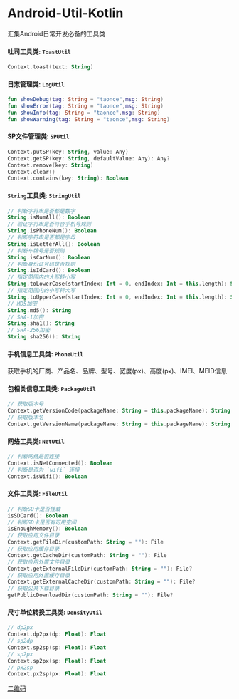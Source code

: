 # Android-Util-Kotlin
汇集Android日常开发必备的工具类

#### 吐司工具类: `ToastUtil`

```kotlin
Context.toast(text: String)
```

#### 日志管理类: `LogUtil`

```kotlin
fun showDebug(tag: String = "taonce",msg: String)
fun showError(tag: String = "taonce",msg: String)
fun showInfo(tag: String = "taonce",msg: String)
fun showWarning(tag: String = "taonce",msg: String)
```

#### SP文件管理类: `SPUtil`

```kotlin
Context.putSP(key: String, value: Any)
Context.getSP(key: String, defaultValue: Any): Any?
Context.remove(key: String)
Context.clear()
Context.contains(key: String): Boolean
```

#### `String`工具类: `StringUtil`

```kotlin
// 判断字符串是否都是数字
String.isNumAll(): Boolean
// 验证字符串是否符合手机号规则
String.isPhoneNum(): Boolean
// 判断字符串是否都是字母
String.isLetterAll(): Boolean
// 判断车牌号是否规则
String.isCarNum(): Boolean
// 判断身份证号码是否规则
String.isIdCard(): Boolean
// 指定范围内的大写转小写
String.toLowerCase(startIndex: Int = 0, endIndex: Int = this.length): String
// 指定范围内的小写转大写
String.toUpperCase(startIndex: Int = 0, endIndex: Int = this.length): String
// MD5加密
String.md5(): String
// SHA-1加密
String.sha1(): String
// SHA-256加密
String.sha256(): String
```

#### 手机信息工具类: `PhoneUtil`

获取手机的厂商、产品名、品牌、型号、宽度(px)、高度(px)、IMEI、MEID信息

#### 包相关信息工具类: `PackageUtil`

```kotlin
// 获取版本号
Context.getVersionCode(packageName: String = this.packageName): String
// 获取版本名
Context.getVersionName(packageName: String = this.packageName): String
```

#### 网络工具类: `NetUtil`

```kotlin
// 判断网络是否连接
Context.isNetConnected(): Boolean
// 判断是否为 `wifi` 连接
Context.isWifi(): Boolean
```

#### 文件工具类: `FileUtil`

```kotlin
// 判断SD卡是否挂载
isSDCard(): Boolean
// 判断SD卡是否有可用空间
isEnoughMemory(): Boolean
// 获取应用文件目录
Context.getFileDir(customPath: String = ""): File
// 获取应用缓存目录
Context.getCacheDir(customPath: String = ""): File
// 获取应用外置文件目录
Context.getExternalFileDir(customPath: String = ""): File?
// 获取应用外置缓存目录
Context.getExternalCacheDir(customPath: String = ""): File?
// 获取公共下载目录
getPublicDownloadDir(customPath: String = ""): File?
```

#### 尺寸单位转换工具类: `DensityUtil`

```kotlin
// dp2px
Context.dp2px(dp: Float): Float
// sp2dp
Context.sp2sp(sp: Float): Float
// sp2px
Context.sp2px(sp: Float): Float
// px2sp
Context.px2sp(px: Float): Float
```

[二维码](<https://github.com/Taonce/Android-Util-Kotlin/blob/master/app/src/main/res/drawable/qrcode.png>)


